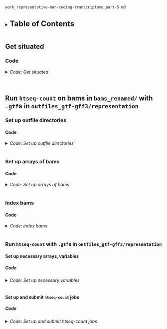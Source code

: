 
`work_representative-non-coding-transcriptome_part-5.md`
<br />
<br />

<details>
<summary><b><font size="+2">Table of Contents</font></b></summary>
<!-- MarkdownTOC -->

1. [Get situated](#get-situated)
    1. [Code](#code)
1. [Run `htseq-count` on bams in `bams_renamed/` with `.gtf`s in `outfiles_gtf-gff3/representation`](#run-htseq-count-on-bams-in-bams_renamed-with-gtfs-in-outfiles_gtf-gff3representation)
    1. [Set up outfile directories](#set-up-outfile-directories)
        1. [Code](#code-1)
    1. [Set up arrays of bams](#set-up-arrays-of-bams)
        1. [Code](#code-2)
    1. [Index bams](#index-bams)
        1. [Code](#code-3)
    1. [Run `htseq-count` with `.gtf`s in `outfiles_gtf-gff3/representation`](#run-htseq-count-with-gtfs-in-outfiles_gtf-gff3representation)
        1. [Set up necessary arrays, variables](#set-up-necessary-arrays-variables)
            1. [Code](#code-4)
        1. [Set up and submit `htseq-count` jobs](#set-up-and-submit-htseq-count-jobs)
            1. [Code](#code-5)

<!-- /MarkdownTOC -->
</details>
<br />

<a id="get-situated"></a>
## Get situated
<a id="code"></a>
### Code
<details>
<summary><i>Code: Get situated</i></summary>

```bash
#!/bin/bash

# tmux new -s htseq
# tmux a -t htseq

transcriptome && 
    {
        cd "results/2023-0215/" \
            || echo "cd'ing failed; check on this..."
    }

source activate gff3_env
```
</details>
<br />
<br />

<a id="run-htseq-count-on-bams-in-bams_renamed-with-gtfs-in-outfiles_gtf-gff3representation"></a>
## Run `htseq-count` on bams in `bams_renamed/` with `.gtf`s in `outfiles_gtf-gff3/representation`
<a id="set-up-outfile-directories"></a>
### Set up outfile directories
<a id="code-1"></a>
#### Code
<details>
<summary><i>Code: Set up outfile directories</i></summary>

```bash
#!/bin/bash

for h in ./outfiles_htseq-count/representation/UT_prim_UMI/*; do
    if [[ ! -e "${h}" ]]; then
        mkdir -p outfiles_htseq-count/representation/UT_prim_UMI/err_out
    else
        echo "Directories present; skipping mkdir'ing of outfile directories"
    fi

    break
done
```
</details>
<br />

<a id="set-up-arrays-of-bams"></a>
### Set up arrays of bams
<a id="code-2"></a>
#### Code
<details>
<summary><i>Code: Set up arrays of bams</i></summary>

```bash
#!/bin/bash

unset UT_prim_UMI
typeset -a UT_prim_UMI
while IFS=" " read -r -d $'\0'; do
    UT_prim_UMI+=( "${REPLY}" )
done < <(\
    find "bams_renamed/UT_prim_UMI" \
        -type l \
        -name "*.bam" \
        -print0 \
            | sort -z \
)
echo_test "${UT_prim_UMI[@]}"
echo "${#UT_prim_UMI[@]}"
echo "${UT_prim_UMI[*]}"
```
</details>
<br />

<a id="index-bams"></a>
### Index bams
<a id="code-3"></a>
#### Code
<details>
<summary><i>Code: Index bams</i></summary>

```bash
#!/bin/bash

for h in ./bams_renamed/UT_prim_UMI/*.bai; do
    if [[ ! -e "${h}" ]]; then
        ml SAMtools/1.16.1-GCC-11.2.0

        for i in "${UT_prim_UMI[@]}"; do
                echo "${i}"
                samtools index -@ "${SLURM_CPUS_ON_NODE}" "${i}"

            module purge SAMtools/1.16.1-GCC-11.2.0
        done
    else
        echo "Bam indices exist; skipping the running of samtools index"
    fi

    break
done
```
</details>
<br />

<a id="run-htseq-count-with-gtfs-in-outfiles_gtf-gff3representation"></a>
### Run `htseq-count` with `.gtf`s in `outfiles_gtf-gff3/representation`
<a id="set-up-necessary-arrays-variables"></a>
#### Set up necessary arrays, variables
<a id="code-4"></a>
##### Code
<details>
<summary><i>Code: Set up necessary variables</i></summary>

```bash
#!/bin/bash

p_gtf=outfiles_gtf-gff3/representation  # ls -1 "${p_gtf}"
gtf=(
    "${p_gtf}/Greenlaw-et-al_CUTs-4x.gtf"
    "${p_gtf}/Greenlaw-et-al_CUTs.gtf"
    "${p_gtf}/Greenlaw-et-al_CUTs-HMM.gtf"
    "${p_gtf}/Greenlaw-et-al_ncRNAs.gtf"
    "${p_gtf}/Greenlaw-et-al_non-collapsed-non-coding-transcriptome.gtf"
    "${p_gtf}/Greenlaw-et-al_NUTs.gtf"
    "${p_gtf}/Greenlaw-et-al_representative-non-coding-transcriptome.gtf"
    "${p_gtf}/Greenlaw-et-al_SRATs.gtf"
    "${p_gtf}/Greenlaw-et-al_SUTs.gtf"
    "${p_gtf}/Greenlaw-et-al_XUTs.gtf"
)
echo_test "${gtf[@]}"
echo "${#gtf[@]}"

job_name="run_htseq-count"  # echo "${job_name}"
threads=12  # echo "${threads}"

# echo_test "${UT_prim_UMI[@]}"
# echo "${#UT_prim_UMI[@]}"
```
</details>
<br />

<a id="set-up-and-submit-htseq-count-jobs"></a>
#### Set up and submit `htseq-count` jobs
<a id="code-5"></a>
##### Code
<details>
<summary><i>Code: Set up and submit htseq-count jobs</i></summary>

```bash
#!/bin/bash

#  Run echo tests for calls to htseq-count ------------------------------------
run=TRUE
[[ ${run} == TRUE ]] &&
    {
        h=0
        # for i in "strd-eq" "strd-rv"; do
        for i in "strd-eq"; do
            for j in "${gtf[@]}"; do
                # i="strd-eq"  # echo "${i}"
                # j="${gtf[3]}"  # echo "${j}"

                #  -------------------------------------
                count_against="${j}"  # echo "${count_against}"
                out="outfiles_htseq-count/representation/UT_prim_UMI/$(
                    echo $(basename "${count_against}") \
                        | sed 's/Greenlaw-et-al_//g;s/.gtf//g'
                ).hc-${i}.tsv"   # echo "${out}"  # ., "$(dirname "${out}")"

                err_out="$(
                    dirname "${out}"
                )/err_out/$(
                    basename "${out}" .tsv
                )"  # echo "${err_out}"  # ., "$(dirname "${err_out}")"


                #  -------------------------------------
                let h++
                iter="${h}"
                echo "        #  -------------------------------------"
                printf "        Iteration '%d'\n" "${iter}"

                echo """
                Running htseq-count
                            directory                                                file
                       out  $(dirname ${out})          $(basename ${out})
                    stdout  $(dirname ${err_out})  $(basename ${err_out}).stdout.txt
                    stderr  $(dirname ${err_out})  $(basename ${err_out}).stderr.txt
                """

                if [[ "${i}" == "strd-eq" ]]; then
                    hc_strd="yes"  # echo "${hc_strd}"
                elif [[ "${i}" == "strd-op" ]]; then
                    hc_strd="reverse"  # echo "${hc_strd}"
                fi


                #  -------------------------------------
                echo """
                sbatch \\
                    --job-name=${job_name} \\
                    --nodes=1 \\
                    --cpus-per-task=${threads} \\
                    --error=${err_out}.%A.stderr.txt \\
                    --output=${err_out}.%A.stdout.txt \\
                    htseq-count \\
                        --order \"pos\" \\
                        --stranded \"${hc_strd}\" \\
                        --nonunique \"none\" \\
                        --type \"feature\" \\
                        --idattr \"gene_id\" \\
                        --nprocesses ${threads} \\
                        --counts_output \"${out}\" \\
                        --with-header \\
                        ${UT_prim_UMI[*]} \\
                        \"${count_against}\" \\
                             > >(tee -a \"${err_out}.stdout.txt\") \\
                            2> >(tee -a \"${err_out}.stderr.txt\")
                """
            done
        done
    }


#  Run actual calls to htseq-count --------------------------------------------
run=FALSE
[[ ${run} == TRUE ]] &&
    {
        h=0
        # for i in "strd-eq" "strd-rv"; do
        for i in "strd-eq"; do
            for j in "${gtf[@]}"; do
                # i="strd-eq"  # echo "${i}"
                # j="${gtf[3]}"  # echo "${j}"

                #  -------------------------------------
                count_against="${j}"  # echo "${count_against}"
                out="outfiles_htseq-count/representation/UT_prim_UMI/$(
                    echo $(basename "${count_against}") \
                        | sed 's/Greenlaw-et-al_//g;s/.gtf//g'
                ).hc-${i}.tsv"   # echo "${out}"  # ., "$(dirname "${out}")"

                err_out="$(
                    dirname "${out}"
                )/err_out/$(
                    basename "${out}" .tsv
                )"  # echo "${err_out}"  # ., "$(dirname "${err_out}")"


                #  -------------------------------------
                let h++
                iter="${h}"
                echo "        #  -------------------------------------"
                printf "        Iteration '%d'\n" "${iter}"

                echo """
                Running htseq-count
                            directory                                                file
                       out  $(dirname ${out})          $(basename ${out})
                    stdout  $(dirname ${err_out})  $(basename ${err_out}).stdout.txt
                    stderr  $(dirname ${err_out})  $(basename ${err_out}).stderr.txt
                """

                if [[ "${i}" == "strd-eq" ]]; then
                    hc_strd="yes"  # echo "${hc_strd}"
                elif [[ "${i}" == "strd-op" ]]; then
                    hc_strd="reverse"  # echo "${hc_strd}"
                fi


                #  -------------------------------------
                echo """
                sbatch \\
                    --job-name=${job_name} \\
                    --nodes=1 \\
                    --cpus-per-task=${threads} \\
                    --error=${err_out}.%A.stderr.txt \\
                    --output=${err_out}.%A.stdout.txt \\
                    htseq-count \\
                        --order \"pos\" \\
                        --stranded \"${hc_strd}\" \\
                        --nonunique \"none\" \\
                        --type \"feature\" \\
                        --idattr \"gene_id\" \\
                        --nprocesses ${threads} \\
                        --counts_output \"${out}\" \\
                        --with-header \\
                        ${UT_prim_UMI[*]} \\
                        \"${count_against}\" \\
                             > >(tee -a \"${err_out}.stdout.txt\") \\
                            2> >(tee -a \"${err_out}.stderr.txt\")
                """

                sbatch \
                    --job-name=${job_name} \
                    --nodes=1 \
                    --cpus-per-task=${threads} \
                    --error=${err_out}.%A.stderr.txt \
                    --output=${err_out}.%A.stdout.txt \
                    htseq-count \
                        --order "pos" \
                        --stranded "${hc_strd}" \
                        --nonunique "none" \
                        --type "feature" \
                        --idattr "gene_id" \
                        --nprocesses ${threads} \
                        --counts_output "${out}" \
                        --with-header \
                        ${UT_prim_UMI[*]} \
                        "${count_against}"

                sleep 0.5
                echo ""
            done
        done
    }
```
</details>
<br />
